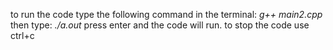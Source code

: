 to run the code type the following command in the terminal:
<i>g++ main2.cpp</i>
then type:
<i>./a.out</i>
press enter and the code will run.
to stop the code use ctrl+c